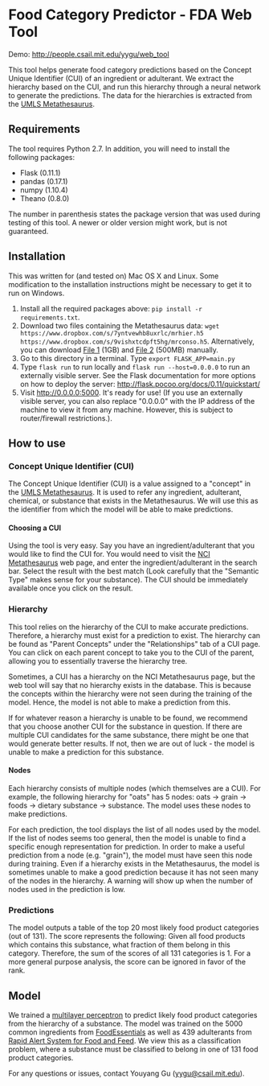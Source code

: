 # Food Category Predictor - FDA Web Tool

Demo: http://people.csail.mit.edu/yygu/web_tool

This tool helps generate food category predictions based on the Concept Unique Identifier (CUI) of an ingredient or adulterant. We extract the hierarchy based on the CUI, and run this hierarchy through a neural network to generate the predictions. The data for the hierarchies is extracted from the [UMLS Metathesaurus](https://www.nlm.nih.gov/pubs/factsheets/umlsmeta.html). 

## Requirements

The tool requires Python 2.7. In addition, you will need to install the following packages:

- Flask (0.11.1)
- pandas (0.17.1)
- numpy (1.10.4)
- Theano (0.8.0)

The number in parenthesis states the package version that was used during testing of this tool. A newer or older version might work, but is not guaranteed.

## Installation

This was written for (and tested on) Mac OS X and Linux. Some modification to the installation instructions might be necessary to get it to run on Windows.

1. Install all the required packages above: `pip install -r requirements.txt`.
2. Download two files containing the Metathesaurus data: `wget https://www.dropbox.com/s/7yntvewhb8uxrlc/mrhier.h5 https://www.dropbox.com/s/9vishxtcdpft5hg/mrconso.h5`. Alternatively, you can download [File 1](https://www.dropbox.com/s/7yntvewhb8uxrlc/mrhier.h5?dl=1) (1GB) and [File 2](https://www.dropbox.com/s/9vishxtcdpft5hg/mrconso.h5?dl=1) (500MB) manually.
2. Go to this directory in a terminal. Type `export FLASK_APP=main.py`
3. Type `flask run` to run locally and `flask run --host=0.0.0.0` to run an externally visible server. See the Flask documentation for more options on how to deploy the server: http://flask.pocoo.org/docs/0.11/quickstart/
4. Visit http://0.0.0.0:5000. It's ready for use! (If you use an externally visible server, you can also replace "0.0.0.0" with the IP address of the machine to view it from any machine. However, this is subject to router/firewall restrictions.).

## How to use

### Concept Unique Identifier (CUI)

The Concept Unique Identifier (CUI) is a value assigned to a "concept" in the [UMLS Metathesaurus](https://www.nlm.nih.gov/research/umls/new_users/online_learning/Meta_005.html). It is used to refer any ingredient, adulterant, chemical, or substance that exists in the Metathesaurus. We will use this as the identifier from which the model will be able to make predictions.

#### Choosing a CUI

Using the tool is very easy. Say you have an ingredient/adulterant that you would like to find the CUI for. You would need to visit the [NCI Metathesaurus](https://ncimeta.nci.nih.gov/ncimbrowser/) web page, and enter the ingredient/adulterant in the search bar. Select the result with the best match (Look carefully that the "Semantic Type" makes sense for your substance). The CUI should be immediately available once you click on the result.

### Hierarchy

This tool relies on the hierarchy of the CUI to make accurate predictions. Therefore, a hierarchy must exist for a prediction to exist. The hierarchy can be found as "Parent Concepts" under the "Relationships" tab of a CUI page. You can click on each parent concept to take you to the CUI of the parent, allowing you to essentially traverse the hierarchy tree.

Sometimes, a CUI has a hierarchy on the NCI Metathesaurus page, but the web tool will say that no hierarchy exists in the database. This is because the concepts within the hierarchy were not seen during the training of the model. Hence, the model is not able to make a prediction from this. 

If for whatever reason a hierarchy is unable to be found, we recommend that you choose another CUI for the substance in question. If there are multiple CUI candidates for the same substance, there might be one that would generate better results. If not, then we are out of luck - the model is unable to make a prediction for this substance.

#### Nodes

Each hierarchy consists of multiple nodes (which themselves are a CUI). For example, the following hierarchy for "oats" has 5 nodes: oats → grain → foods → dietary substance → substance. The model uses these nodes to make predictions. 

For each prediction, the tool displays the list of all nodes used by the model. If the list of nodes seems too general, then the model is unable to find a specific enough representation for prediction. In order to make a useful prediction from a node (e.g. "grain"), the model must have seen this node during training. Even if a hierarchy exists in the Metathesaurus, the model is sometimes unable to make a good prediction because it has not seen many of the nodes in the hierarchy. A warning will show up when the number of nodes used in the prediction is low.

### Predictions

The model outputs a table of the top 20 most likely food product categories (out of 131). The score represents the following: Given all food products which contains this substance, what fraction of them belong in this category. Therefore, the sum of the scores of all 131 categories is 1. For a more general purpose analysis, the score can be ignored in favor of the rank.

## Model

We trained a [multilayer perceptron](https://en.wikipedia.org/wiki/Multilayer_perceptron) to predict likely food product categories from the hierarchy of a substance. The model was trained on the 5000 common ingredients from [FoodEssentials](http://developer.foodessentials.com/) as well as 439 adulterants from [Rapid Alert System for Food and Feed](ec.europa.eu/food/safety/rasff/index_en.htm). We view this as a classification problem, where a substance must be classified to belong in one of 131 food product categories.

For any questions or issues, contact Youyang Gu (yygu@csail.mit.edu).

